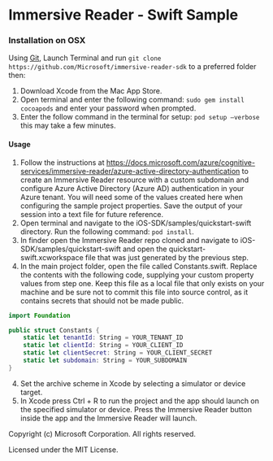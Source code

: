 # Immersive Reader - Swift Sample

### Installation on OSX

Using [Git](https://git-scm.com/), Launch Terminal and run `git clone https://github.com/Microsoft/immersive-reader-sdk` to a preferred folder then:

1. Download Xcode from the Mac App Store.
2. Open terminal and enter the following command: `sudo gem install cocoapods` and enter your password when prompted. 
3. Enter the follow command in the terminal for setup: `pod setup –verbose` this may take a few minutes.

#### Usage

1. Follow the instructions at https://docs.microsoft.com/azure/cognitive-services/immersive-reader/azure-active-directory-authentication to create an Immersive Reader resource with a custom subdomain and configure Azure Active Directory (Azure AD) authentication in your Azure tenant. You will need some of the values created here when configuring the sample project properties. Save the output of your session into a text file for future reference.
2. Open terminal and navigate to the iOS-SDK/samples/quickstart-swift directory. Run the following command: `pod install`.
3. In finder open the Immersive Reader repo cloned and navigate to iOS-SDK/samples/quickstart-swift and open the quickstart-swift.xcworkspace file that was just generated by the previous step.
4. In the main project folder, open the file called Constants.swift. Replace the contents with the following code, supplying your custom property values from step one. Keep this file as a local file that only exists on your machine and be sure not to commit this file into source control, as it contains secrets that should not be made public.
```swift
import Foundation

public struct Constants {
    static let tenantId: String = YOUR_TENANT_ID
    static let clientId: String = YOUR_CLIENT_ID
    static let clientSecret: String = YOUR_CLIENT_SECRET
    static let subdomain: String = YOUR_SUBDOMAIN
}
```
4. Set the archive scheme in Xcode by selecting a simulator or device target.
5. In Xcode press Ctrl + R to run the project and the app should launch on the specified simulator or device. Press the Immersive Reader button inside the app and the Immersive Reader will launch.



Copyright (c) Microsoft Corporation. All rights reserved.

Licensed under the MIT License.
